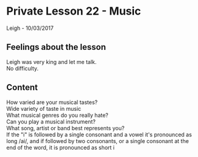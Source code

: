 # Private Lesson 22 - Music
Leigh - 10/03/2017

## Feelings about the lesson
Leigh was very king and let me talk.  
No difficulty.

## Content
How varied are your musical tastes?  
Wide variety of taste in music  
What musical genres do you really hate?  
Can you play a musical instrument?  
What song, artist or band best represents you?  
If the "i" is followed by a single consonant and a vowel it's pronounced as long /ai/, and if followed by two consonants, or a single consonant at the end of the word, it is pronounced as short i
